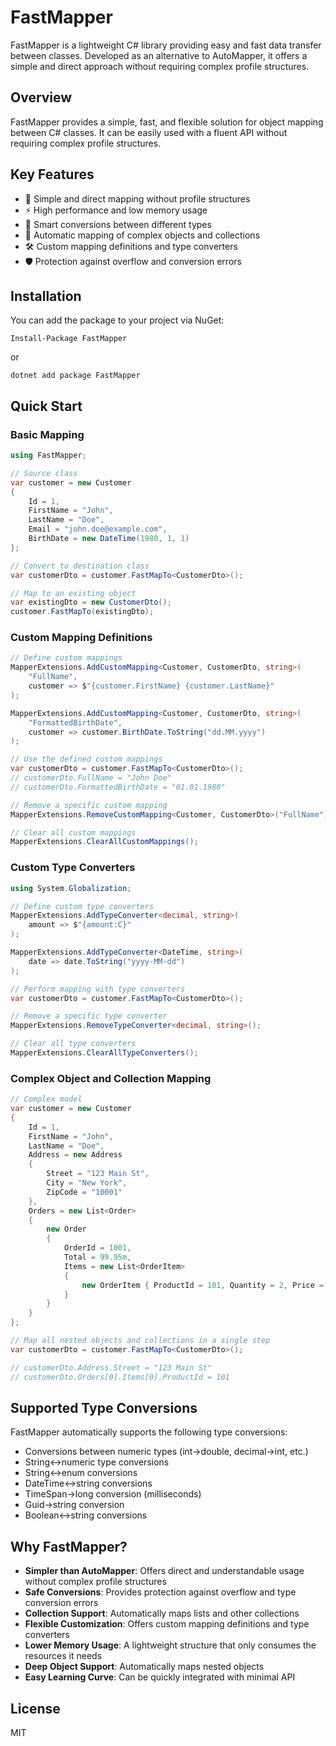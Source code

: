 # FastMapper

FastMapper is a lightweight C# library providing easy and fast data transfer between classes. Developed as an alternative to AutoMapper, it offers a simple and direct approach without requiring complex profile structures.

## Overview

FastMapper provides a simple, fast, and flexible solution for object mapping between C# classes. It can be easily used with a fluent API without requiring complex profile structures.

## Key Features

- 🚀 Simple and direct mapping without profile structures
- ⚡ High performance and low memory usage
- 🧩 Smart conversions between different types
- 🔄 Automatic mapping of complex objects and collections
- 🛠️ Custom mapping definitions and type converters
- 🛡️ Protection against overflow and conversion errors

## Installation

You can add the package to your project via NuGet:

```
Install-Package FastMapper
```

or

```
dotnet add package FastMapper
```

## Quick Start

### Basic Mapping

```csharp
using FastMapper;

// Source class
var customer = new Customer 
{
    Id = 1,
    FirstName = "John",
    LastName = "Doe",
    Email = "john.doe@example.com",
    BirthDate = new DateTime(1980, 1, 1)
};

// Convert to destination class
var customerDto = customer.FastMapTo<CustomerDto>();

// Map to an existing object
var existingDto = new CustomerDto();
customer.FastMapTo(existingDto);
```

### Custom Mapping Definitions

```csharp
// Define custom mappings
MapperExtensions.AddCustomMapping<Customer, CustomerDto, string>(
    "FullName", 
    customer => $"{customer.FirstName} {customer.LastName}"
);

MapperExtensions.AddCustomMapping<Customer, CustomerDto, string>(
    "FormattedBirthDate", 
    customer => customer.BirthDate.ToString("dd.MM.yyyy")
);

// Use the defined custom mappings
var customerDto = customer.FastMapTo<CustomerDto>();
// customerDto.FullName = "John Doe"
// customerDto.FormattedBirthDate = "01.01.1980"

// Remove a specific custom mapping
MapperExtensions.RemoveCustomMapping<Customer, CustomerDto>("FullName");

// Clear all custom mappings
MapperExtensions.ClearAllCustomMappings();
```

### Custom Type Converters

```csharp
using System.Globalization;

// Define custom type converters
MapperExtensions.AddTypeConverter<decimal, string>(
    amount => $"{amount:C}"
);

MapperExtensions.AddTypeConverter<DateTime, string>(
    date => date.ToString("yyyy-MM-dd")
);

// Perform mapping with type converters
var customerDto = customer.FastMapTo<CustomerDto>();

// Remove a specific type converter
MapperExtensions.RemoveTypeConverter<decimal, string>();

// Clear all type converters
MapperExtensions.ClearAllTypeConverters();
```

### Complex Object and Collection Mapping

```csharp
// Complex model
var customer = new Customer
{
    Id = 1,
    FirstName = "John",
    LastName = "Doe",
    Address = new Address
    {
        Street = "123 Main St",
        City = "New York",
        ZipCode = "10001"
    },
    Orders = new List<Order>
    {
        new Order
        {
            OrderId = 1001,
            Total = 99.95m,
            Items = new List<OrderItem>
            {
                new OrderItem { ProductId = 101, Quantity = 2, Price = 49.95m }
            }
        }
    }
};

// Map all nested objects and collections in a single step
var customerDto = customer.FastMapTo<CustomerDto>();

// customerDto.Address.Street = "123 Main St"
// customerDto.Orders[0].Items[0].ProductId = 101
```

## Supported Type Conversions

FastMapper automatically supports the following type conversions:

- Conversions between numeric types (int→double, decimal→int, etc.)
- String↔numeric type conversions
- String↔enum conversions
- DateTime↔string conversions
- TimeSpan→long conversion (milliseconds)
- Guid→string conversion
- Boolean↔string conversions

## Why FastMapper?

- **Simpler than AutoMapper**: Offers direct and understandable usage without complex profile structures
- **Safe Conversions**: Provides protection against overflow and type conversion errors
- **Collection Support**: Automatically maps lists and other collections
- **Flexible Customization**: Offers custom mapping definitions and type converters
- **Lower Memory Usage**: A lightweight structure that only consumes the resources it needs
- **Deep Object Support**: Automatically maps nested objects
- **Easy Learning Curve**: Can be quickly integrated with minimal API

## License

MIT